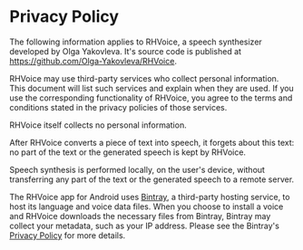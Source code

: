# Privacy Policy

The following information applies to RHVoice, a speech synthesizer developed by Olga Yakovleva. It's source code is published at <https://github.com/Olga-Yakovleva/RHVoice>.

RHVoice may use third-party services who collect personal information. This document will list such services and explain when they are used. If you use the corresponding functionality of RHVoice, you agree to the terms and conditions stated in the privacy policies of those services.

RHVoice itself collects no personal information.

After RHVoice converts a piece of text into speech, it forgets about this text: no part of the text or the generated speech is kept by RHVoice.

Speech synthesis is performed locally, on the user's device, without transferring any part of the text or the generated speech to a remote server.

The RHVoice app for Android uses [Bintray](https://bintray.com), a third-party hosting service, to host its language and voice data files. When you choose to install a voice and RHVoice downloads the necessary files from Bintray, Bintray may collect your metadata, such as your IP address. Please see the Bintray's [Privacy Policy](https://bintray.com/docs/privacy_policy.html) for more details.
